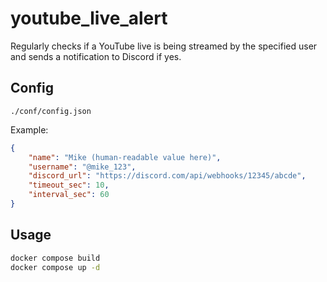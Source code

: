 # youtube_live_alert

Regularly checks if a YouTube live is being streamed by the specified user and sends a notification to Discord if yes.

## Config

`./conf/config.json`

Example:

```json
{
    "name": "Mike (human-readable value here)",
    "username": "@mike_123",
    "discord_url": "https://discord.com/api/webhooks/12345/abcde",
    "timeout_sec": 10,
    "interval_sec": 60
}
```

## Usage

```bash
docker compose build
docker compose up -d
```

